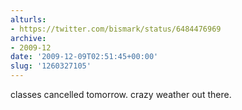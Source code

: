 ```yaml
---
alturls:
- https://twitter.com/bismark/status/6484476969
archive:
- 2009-12
date: '2009-12-09T02:51:45+00:00'
slug: '1260327105'
---
```


classes cancelled tomorrow. crazy weather out there.

